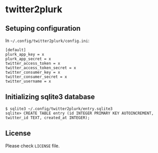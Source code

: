 # twitter2plurk

## Setuping configuration

In `~/.config/twitter2plurk/config.ini`:

    [default]
    plurk_app_key = x
    plurk_app_secret = x
    twitter_access_token = x
    twitter_access_token_secret = x
    twitter_consumer_key = x
    twitter_consumer_secret = x
    twitter_username = x

## Initializing sqlite3 database

    $ sqlite3 ~/.config/twitter2plurk/entry.sqlite3
    sqlite> CREATE TABLE entry (id INTEGER PRIMARY KEY AUTOINCREMENT, twitter_id TEXT, created_at INTEGER);

## License

Please check `LICENSE` file.
